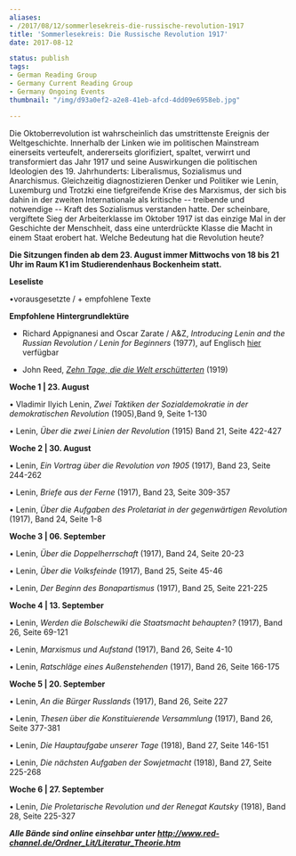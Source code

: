 ```yaml
---
aliases:
- /2017/08/12/sommerlesekreis-die-russische-revolution-1917
title: 'Sommerlesekreis: Die Russische Revolution 1917'
date: 2017-08-12

status: publish
tags:
- German Reading Group
- Germany Current Reading Group
- Germany Ongoing Events
thumbnail: "/img/d93a0ef2-a2e8-41eb-afcd-4dd09e6958eb.jpg"

---
```

Die Oktoberrevolution ist wahrscheinlich das umstrittenste Ereignis der Weltgeschichte. Innerhalb der Linken wie im politischen Mainstream einerseits verteufelt, andererseits glorifiziert, spaltet, verwirrt und transformiert das Jahr 1917 und seine Auswirkungen die politischen Ideologien des 19. Jahrhunderts: Liberalismus, Sozialismus und Anarchismus. Gleichzeitig diagnostizieren Denker und Politiker wie Lenin, Luxemburg und Trotzki eine tiefgreifende Krise des Marxismus, der sich bis dahin in der zweiten Internationale als kritische -- treibende und notwendige -- Kraft des Sozialismus verstanden hatte. Der scheinbare, vergiftete Sieg der Arbeiterklasse im Oktober 1917 ist das einzige Mal in der Geschichte der Menschheit, dass eine unterdrückte Klasse die Macht in einem Staat erobert hat. Welche Bedeutung hat die Revolution heute?

**Die Sitzungen finden ab dem 23. August immer Mittwochs von 18 bis 21 Uhr im Raum K1 im Studierendenhaus Bockenheim statt.**

**Leseliste**

•vorausgesetzte / + empfohlene Texte

**Empfohlene Hintergrundlektüre**

+ Richard Appignanesi and Oscar Zarate / A&Z, *Introducing Lenin and the Russian Revolution / Lenin for Beginners* (1977), auf Englisch [hier](http://www.mediafire.com/file/m9h72nf0swd1bac/leninforbeginners1978.pdf) verfügbar

+ John Reed, *[Zehn Tage, die die Welt erschütterten](https://www.marxists.org/deutsch/archiv/reed/1919/10tage/index.html)* (1919)

**Woche 1 | 23. August**

• Vladimir Ilyich Lenin, _Zwei Taktiken der Sozialdemokratie in der demokratischen Revolution_ (1905),Band 9, Seite 1-130

• Lenin, _Über die zwei Linien der Revolution_ (1915) Band 21, Seite 422-427

**Woche 2 | 30. August**

• Lenin, _Ein Vortrag über die Revolution von 1905_ (1917), Band 23,
Seite 244-262

• Lenin, _Briefe aus der Ferne_ (1917), Band 23, Seite 309-357

• Lenin, _Über die Aufgaben des Proletariat in der gegenwärtigen Revolution_ (1917), Band 24, Seite 1-8

**Woche 3 | 06. September**

• Lenin, _Über die Doppelherrschaft_ (1917), Band 24, Seite 20-23

• Lenin, _Über die Volksfeinde_ (1917), Band 25, Seite 45-46

• Lenin, _Der Beginn des Bonapartismus_ (1917), Band 25, Seite 221-225

**Woche 4 | 13. September**

• Lenin, _Werden die Bolschewiki die Staatsmacht behaupten?_ (1917), Band 26, Seite 69-121

• Lenin, _Marxismus und Aufstand_ (1917), Band 26, Seite 4-10

• Lenin, _Ratschläge eines Außenstehenden_ (1917), Band 26, Seite 166-175

**Woche 5 | 20. September**

• Lenin, _An die Bürger Russlands_ (1917), Band 26, Seite 227

• Lenin, _Thesen über die Konstituierende Versammlung_ (1917), Band 26, Seite 377-381

• Lenin, _Die Hauptaufgabe unserer Tage_ (1918), Band 27, Seite 146-151

• Lenin, _Die nächsten Aufgaben der Sowjetmacht_ (1918), Band 27, Seite 225-268

**Woche 6 | 27. September**

• Lenin, _Die Proletarische Revolution und der Renegat Kautsky_ (1918), Band 28, Seite 225-327

***Alle Bände sind online einsehbar unter <http://www.red-channel.de/Ordner_Lit/Literatur_Theorie.htm>***
